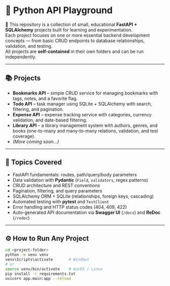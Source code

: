 # 🧠 Python API Playground

📌 This repository is a collection of small, educational **FastAPI + SQLAlchemy** projects built for learning and experimentation.  
Each project focuses on one or more essential backend development concepts — from basic CRUD endpoints to database relationships, validation, and testing.  
All projects are **self-contained** in their own folders and can be run independently.

---

## 📚 Projects

- **Bookmarks API** – simple CRUD service for managing bookmarks with tags, notes, and a favorite flag.  
- **Todo API** – task manager using SQLite + SQLAlchemy with search, filtering, and pagination.  
- **Expense API** – expense tracking service with categories, currency validation, and date-based filtering.  
- **Library API** – a library management system with authors, genres, and books (one-to-many and many-to-many relations, validation, and test coverage).  
- *(More coming soon…)*

---

## 🧩 Topics Covered

- FastAPI fundamentals: routes, path/query/body parameters  
- Data validation with **Pydantic** (`Field`, `validators`, regex patterns)  
- CRUD architecture and REST conventions  
- Pagination, filtering, and query parameters  
- SQLAlchemy ORM + SQLite (relationships, foreign keys, cascading)  
- Automated testing with **pytest** and `TestClient`  
- Error handling and HTTP status codes (404, 409, 422)  
- Auto-generated API documentation via **Swagger UI** (`/docs`) and **ReDoc** (`/redoc`)

---

## ⚙️ How to Run Any Project

```bash
cd <project-folder>
python -m venv venv
venv\Scripts\activate       # Windows
# or
source venv/bin/activate    # macOS / Linux
pip install -r requirements.txt
uvicorn app.main:app --reload
